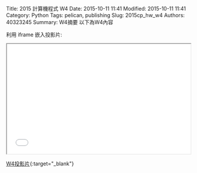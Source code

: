 Title: 2015 計算機程式 W4
Date: 2015-10-11 11:41
Modified: 2015-10-11 11:41
Category: Python
Tags: pelican, publishing
Slug: 2015cp_hw_w4
Authors: 40323245
Summary: W4摘要
以下為W4內容

利用 iframe 嵌入投影片:

<iframe src="simplest2.html" width="500" height="300"></iframe>

[W4投影片](simplest2.html){:target="_blank"}

